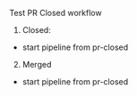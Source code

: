Test PR Closed workflow
1. Closed:
- start pipeline from pr-closed

2. Merged
- start pipeline from pr-closed

